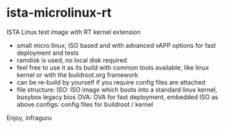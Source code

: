 # ista-microlinux-rt
ISTA Linux test image with RT kernel extension
- small micro linux, ISO based and with advanced vAPP options for fast deployment and tests
- ramdisk is used, no local disk required
- feel free to use it as its build with common tools available, like linux kernel or with the buildroot.org framework
- can be re-build by yourself if you require config files are attached
- file structure:
	ISO: ISO image which boots into a standard linux kernel, busybox legacy bios
	OVA: OVA for fast deployment, embedded ISO as above
	configs: config files for buildroot / kernel 

Enjoy, infraguru
